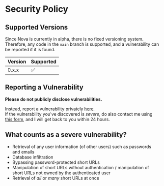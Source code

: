 # Security Policy

## Supported Versions

Since Nova is currently in alpha, there is no fixed versioning system.
Therefore, any code in the `main` branch is supported, and a vulnerability can be reported if it is found.

| Version | Supported          |
| ------- | ------------------ |
| 0.x.x   | :white_check_mark: |

## Reporting a Vulnerability

**Please do not publicly disclose vulnerabilities.**

Instead, report a vulnerability privately [here](https://github.com/thaddeuskkr/nova/security/advisories/new).  
If the vulnerability you've discovered is *severe*, do also contact me using [this form](https://www.tkkr.dev/contact), and I will get back to you within 24 hours.

## What counts as a severe vulnerability?

* Retrieval of any user information (of other users) such as passwords and emails
* Database infiltration
* Bypassing password-protected short URLs
* Manipulation of short URLs without authentication / manipulation of short URLs not owned by the authenticated user
* Retrieval of *all* or *many* short URLs at once
